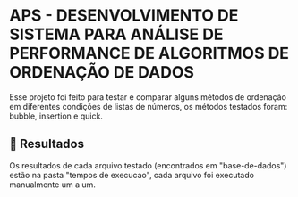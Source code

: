 # APS - ****DESENVOLVIMENTO**  **DE**  **SISTEMA**  **PARA**  **ANÁLISE**  **DE**  **PERFORMANCE**  **DE**  **ALGORITMOS**  **DE**  **ORDENAÇÃO**  **DE**  **DADOS****

Esse projeto foi feito para testar e comparar alguns métodos de ordenação em diferentes condições de listas de números, os métodos testados foram: bubble, insertion e quick.

## 📝 Resultados
Os resultados de cada arquivo testado (encontrados em "base-de-dados") estão na pasta "tempos de execucao", cada arquivo foi executado manualmente um a um.